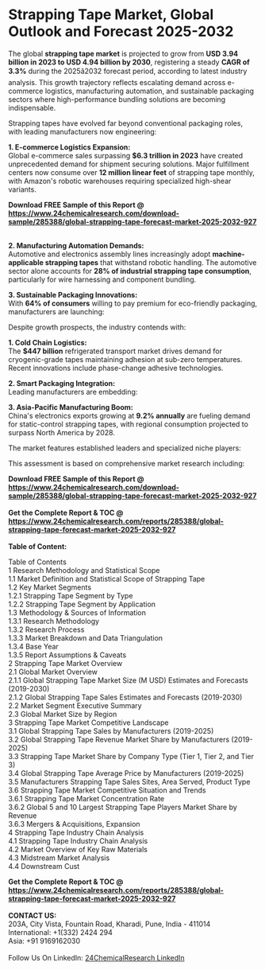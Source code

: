 <h1>Strapping Tape Market, Global Outlook and Forecast 2025-2032</h1><p>The global <strong>strapping tape market</strong> is projected to grow from <strong>USD 3.94 billion in 2023 to USD 4.94 billion by 2030</strong>, registering a steady <strong>CAGR of 3.3%</strong> during the 2025â2032 forecast period, according to latest industry analysis. This growth trajectory reflects escalating demand across e-commerce logistics, manufacturing automation, and sustainable packaging sectors where high-performance bundling solutions are becoming indispensable.</p><p>Strapping tapes have evolved far beyond conventional packaging roles, with leading manufacturers now engineering:</p><p><strong>1. E-commerce Logistics Expansion:</strong><br>
Global e-commerce sales surpassing <strong>$6.3 trillion in 2023</strong> have created unprecedented demand for shipment securing solutions. Major fulfillment centers now consume over <strong>12 million linear feet</strong> of strapping tape monthly, with Amazon's robotic warehouses requiring specialized high-shear variants.</p><div><b>Download FREE Sample of this Report @ 
            <a href="https://www.24chemicalresearch.com/download-sample/285388/global-strapping-tape-forecast-market-2025-2032-927">
            https://www.24chemicalresearch.com/download-sample/285388/global-strapping-tape-forecast-market-2025-2032-927</a></b></div><br><p><strong>2. Manufacturing Automation Demands:</strong><br>
Automotive and electronics assembly lines increasingly adopt <strong>machine-applicable strapping tapes</strong> that withstand robotic handling. The automotive sector alone accounts for <strong>28% of industrial strapping tape consumption</strong>, particularly for wire harnessing and component bundling.</p><p><strong>3. Sustainable Packaging Innovations:</strong><br>
With <strong>64% of consumers</strong> willing to pay premium for eco-friendly packaging, manufacturers are launching:</p><p>Despite growth prospects, the industry contends with:</p><p><strong>1. Cold Chain Logistics:</strong><br>
The <strong>$447 billion</strong> refrigerated transport market drives demand for cryogenic-grade tapes maintaining adhesion at sub-zero temperatures. Recent innovations include phase-change adhesive technologies.</p><p><strong>2. Smart Packaging Integration:</strong><br>
Leading manufacturers are embedding:</p><p><strong>3. Asia-Pacific Manufacturing Boom:</strong><br>
China's electronics exports growing at <strong>9.2% annually</strong> are fueling demand for static-control strapping tapes, with regional consumption projected to surpass North America by 2028.</p><p>The market features established leaders and specialized niche players:</p><p>This assessment is based on comprehensive market research including:</p><div><b>Download FREE Sample of this Report @ 
            <a href="https://www.24chemicalresearch.com/download-sample/285388/global-strapping-tape-forecast-market-2025-2032-927">
            https://www.24chemicalresearch.com/download-sample/285388/global-strapping-tape-forecast-market-2025-2032-927</a></b></div><br><div><b>Get the Complete Report & TOC @ 
            <a href="https://www.24chemicalresearch.com/reports/285388/global-strapping-tape-forecast-market-2025-2032-927">
            https://www.24chemicalresearch.com/reports/285388/global-strapping-tape-forecast-market-2025-2032-927</a></b></div><br>
            <b>Table of Content:</b><p>Table of Contents<br />
1 Research Methodology and Statistical Scope<br />
1.1 Market Definition and Statistical Scope of Strapping Tape<br />
1.2 Key Market Segments<br />
1.2.1 Strapping Tape Segment by Type<br />
1.2.2 Strapping Tape Segment by Application<br />
1.3 Methodology & Sources of Information<br />
1.3.1 Research Methodology<br />
1.3.2 Research Process<br />
1.3.3 Market Breakdown and Data Triangulation<br />
1.3.4 Base Year<br />
1.3.5 Report Assumptions & Caveats<br />
2 Strapping Tape Market Overview<br />
2.1 Global Market Overview<br />
2.1.1 Global Strapping Tape Market Size (M USD) Estimates and Forecasts (2019-2030)<br />
2.1.2 Global Strapping Tape Sales Estimates and Forecasts (2019-2030)<br />
2.2 Market Segment Executive Summary<br />
2.3 Global Market Size by Region<br />
3 Strapping Tape Market Competitive Landscape<br />
3.1 Global Strapping Tape Sales by Manufacturers (2019-2025)<br />
3.2 Global Strapping Tape Revenue Market Share by Manufacturers (2019-2025)<br />
3.3 Strapping Tape Market Share by Company Type (Tier 1, Tier 2, and Tier 3)<br />
3.4 Global Strapping Tape Average Price by Manufacturers (2019-2025)<br />
3.5 Manufacturers Strapping Tape Sales Sites, Area Served, Product Type<br />
3.6 Strapping Tape Market Competitive Situation and Trends<br />
3.6.1 Strapping Tape Market Concentration Rate<br />
3.6.2 Global 5 and 10 Largest Strapping Tape Players Market Share by Revenue<br />
3.6.3 Mergers & Acquisitions, Expansion<br />
4 Strapping Tape Industry Chain Analysis<br />
4.1 Strapping Tape Industry Chain Analysis<br />
4.2 Market Overview of Key Raw Materials<br />
4.3 Midstream Market Analysis<br />
4.4 Downstream Cust</p><div><b>Get the Complete Report & TOC @ 
            <a href="https://www.24chemicalresearch.com/reports/285388/global-strapping-tape-forecast-market-2025-2032-927">
            https://www.24chemicalresearch.com/reports/285388/global-strapping-tape-forecast-market-2025-2032-927</a></b></div><br><b>CONTACT US:</b><br>
            203A, City Vista, Fountain Road, Kharadi, Pune, India - 411014<br>
            International: +1(332) 2424 294<br>
            Asia: +91 9169162030 <br><br>
            Follow Us On LinkedIn: <a href="https://www.linkedin.com/company/24chemicalresearch/">24ChemicalResearch LinkedIn</a>